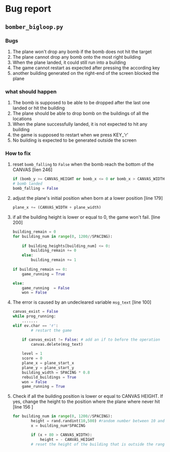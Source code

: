 # Bug report

## `bomber_bigloop.py`

### Bugs

1. The plane won't drop any bomb if the bomb does not hit the target
2. The plane cannot drop any bomb onto the most right building
3. When the plane landed, it could still run into a building
4. The game cannot restart as expected after pressing the according key
5. another building generated on the right-end of the screen blocked the plane

### what should happen

1. The bomb is supposed to be able to be dropped after the last one landed or hit the building
2. The plane should be able to drop bomb on the buildings of all the locations
3. When the plane successfully landed, it is not expected to hit any building
4. the game is supposed to restart when we press KEY_'r'
5. No building is expected to be generated outside the screen

### How to fix

1. reset `bomb_falling` to `False` when the bomb reach the bottom of the CANVAS [lien 246]

    ```py
    if (bomb_y >= CANVAS_HEIGHT or bomb_x <= 0 or bomb_x > CANVAS_WIDTH):
    # bomb landed
    bomb_falling = False
    ```

2. adjust the plane's initial position when born at a lower position [line 179]

    ```py
    plane_x += (CANVAS_WIDTH + plane_width)
    ```

3. if all the building height is lower or equal to 0, the game won't fail. [line 200]

    ```py
    building_remain = 0
    for building_num in range(0, 1200//SPACING):
                    
        if building_heights[building_num] <= 0:
            building_remain += 0
        else:
            building_remain += 1
                
    if building_remain == 0:
        game_running = True

    else:
        game_running  = False
        won = False
    ```

4. The error is caused by an undecleared variable `msg_text` [line 100]
    
    ```py
    canvas_exist = False
    while prog_running:
        .......
    elif ev.char == 'r':
            # restart the game

        if canvas_exist != False: # add an if to before the operation
            canvas.delete(msg_text)
            
        level = 1
        score = 0
        plane_x = plane_start_x
        plane_y = plane_start_y
        building_width = SPACING * 0.8
        rebuild_buildings = True
        won = False
        game_running = True
    ```

5. Check if all the building position is lower or equal to CANVAS HEIGHT. If yes, change the height to the position where the plane where never hit [line 156 ]

    ```py
    for building_num in range(0, 1200//SPACING):
            height = rand.randint(10,500) #random number between 10 and 500
            x = building_num*SPACING

            if (x + 80 > CANVAS_WIDTH):
                height = - CANVAS_HEIGHT
            # reset the height of the building that is outside the range of the window
    ```
